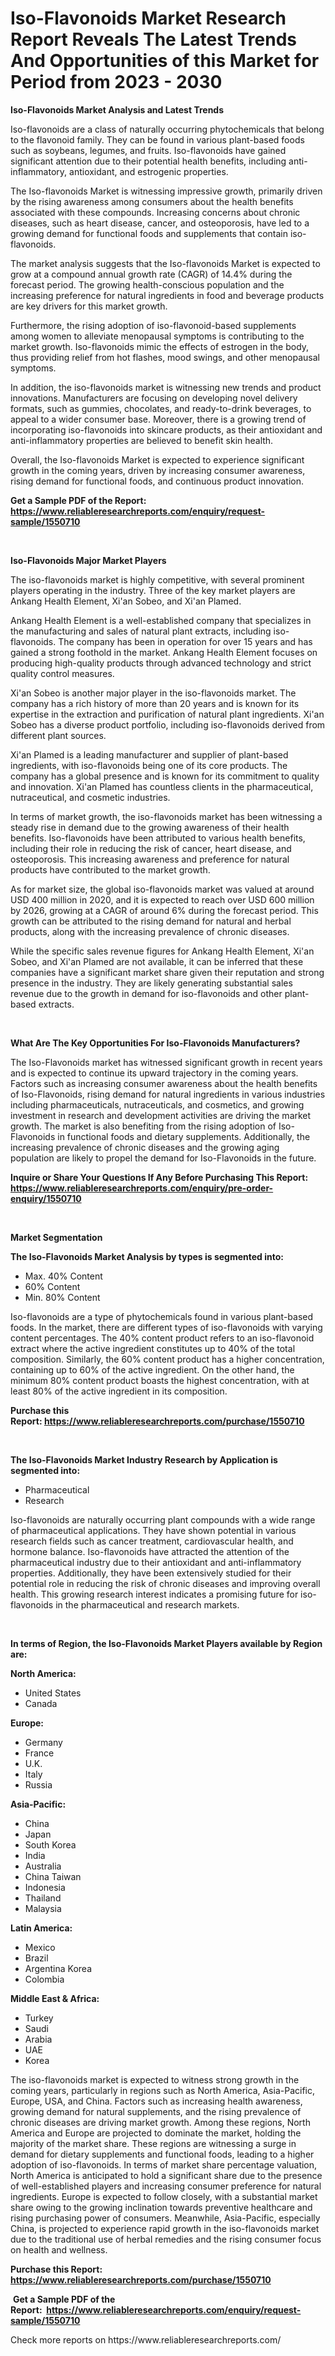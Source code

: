 <p><h1>Iso-Flavonoids Market Research Report Reveals The Latest Trends And Opportunities of this Market for Period from 2023 - 2030</h1></p><p><strong>Iso-Flavonoids Market Analysis and Latest Trends</strong></p>
<p><p>Iso-flavonoids are a class of naturally occurring phytochemicals that belong to the flavonoid family. They can be found in various plant-based foods such as soybeans, legumes, and fruits. Iso-flavonoids have gained significant attention due to their potential health benefits, including anti-inflammatory, antioxidant, and estrogenic properties.</p><p>The Iso-flavonoids Market is witnessing impressive growth, primarily driven by the rising awareness among consumers about the health benefits associated with these compounds. Increasing concerns about chronic diseases, such as heart disease, cancer, and osteoporosis, have led to a growing demand for functional foods and supplements that contain iso-flavonoids.</p><p>The market analysis suggests that the Iso-flavonoids Market is expected to grow at a compound annual growth rate (CAGR) of 14.4% during the forecast period. The growing health-conscious population and the increasing preference for natural ingredients in food and beverage products are key drivers for this market growth.</p><p>Furthermore, the rising adoption of iso-flavonoid-based supplements among women to alleviate menopausal symptoms is contributing to the market growth. Iso-flavonoids mimic the effects of estrogen in the body, thus providing relief from hot flashes, mood swings, and other menopausal symptoms.</p><p>In addition, the iso-flavonoids market is witnessing new trends and product innovations. Manufacturers are focusing on developing novel delivery formats, such as gummies, chocolates, and ready-to-drink beverages, to appeal to a wider consumer base. Moreover, there is a growing trend of incorporating iso-flavonoids into skincare products, as their antioxidant and anti-inflammatory properties are believed to benefit skin health.</p><p>Overall, the Iso-flavonoids Market is expected to experience significant growth in the coming years, driven by increasing consumer awareness, rising demand for functional foods, and continuous product innovation.</p></p>
<p><strong>Get a Sample PDF of the Report:&nbsp; <a href="https://www.reliableresearchreports.com/enquiry/request-sample/1550710">https://www.reliableresearchreports.com/enquiry/request-sample/1550710</a></strong></p>
<p>&nbsp;</p>
<p><strong>Iso-Flavonoids Major Market Players</strong></p>
<p><p>The iso-flavonoids market is highly competitive, with several prominent players operating in the industry. Three of the key market players are Ankang Health Element, Xi'an Sobeo, and Xi'an Plamed.</p><p>Ankang Health Element is a well-established company that specializes in the manufacturing and sales of natural plant extracts, including iso-flavonoids. The company has been in operation for over 15 years and has gained a strong foothold in the market. Ankang Health Element focuses on producing high-quality products through advanced technology and strict quality control measures.</p><p>Xi'an Sobeo is another major player in the iso-flavonoids market. The company has a rich history of more than 20 years and is known for its expertise in the extraction and purification of natural plant ingredients. Xi'an Sobeo has a diverse product portfolio, including iso-flavonoids derived from different plant sources.</p><p>Xi'an Plamed is a leading manufacturer and supplier of plant-based ingredients, with iso-flavonoids being one of its core products. The company has a global presence and is known for its commitment to quality and innovation. Xi'an Plamed has countless clients in the pharmaceutical, nutraceutical, and cosmetic industries.</p><p>In terms of market growth, the iso-flavonoids market has been witnessing a steady rise in demand due to the growing awareness of their health benefits. Iso-flavonoids have been attributed to various health benefits, including their role in reducing the risk of cancer, heart disease, and osteoporosis. This increasing awareness and preference for natural products have contributed to the market growth.</p><p>As for market size, the global iso-flavonoids market was valued at around USD 400 million in 2020, and it is expected to reach over USD 600 million by 2026, growing at a CAGR of around 6% during the forecast period. This growth can be attributed to the rising demand for natural and herbal products, along with the increasing prevalence of chronic diseases.</p><p>While the specific sales revenue figures for Ankang Health Element, Xi'an Sobeo, and Xi'an Plamed are not available, it can be inferred that these companies have a significant market share given their reputation and strong presence in the industry. They are likely generating substantial sales revenue due to the growth in demand for iso-flavonoids and other plant-based extracts.</p></p>
<p>&nbsp;</p>
<p><strong>What Are The Key Opportunities For Iso-Flavonoids Manufacturers?</strong></p>
<p><p>The Iso-Flavonoids market has witnessed significant growth in recent years and is expected to continue its upward trajectory in the coming years. Factors such as increasing consumer awareness about the health benefits of Iso-Flavonoids, rising demand for natural ingredients in various industries including pharmaceuticals, nutraceuticals, and cosmetics, and growing investment in research and development activities are driving the market growth. The market is also benefiting from the rising adoption of Iso-Flavonoids in functional foods and dietary supplements. Additionally, the increasing prevalence of chronic diseases and the growing aging population are likely to propel the demand for Iso-Flavonoids in the future.</p></p>
<p><strong>Inquire or Share Your Questions If Any Before Purchasing This Report: <a href="https://www.reliableresearchreports.com/enquiry/pre-order-enquiry/1550710">https://www.reliableresearchreports.com/enquiry/pre-order-enquiry/1550710</a></strong></p>
<p>&nbsp;</p>
<p><strong>Market Segmentation</strong></p>
<p><strong>The Iso-Flavonoids Market Analysis by types is segmented into:</strong></p>
<p><ul><li>Max. 40% Content</li><li>60% Content</li><li>Min. 80% Content</li></ul></p>
<p><p>Iso-flavonoids are a type of phytochemicals found in various plant-based foods. In the market, there are different types of iso-flavonoids with varying content percentages. The 40% content product refers to an iso-flavonoid extract where the active ingredient constitutes up to 40% of the total composition. Similarly, the 60% content product has a higher concentration, containing up to 60% of the active ingredient. On the other hand, the minimum 80% content product boasts the highest concentration, with at least 80% of the active ingredient in its composition.</p></p>
<p><strong>Purchase this Report:&nbsp;<a href="https://www.reliableresearchreports.com/purchase/1550710">https://www.reliableresearchreports.com/purchase/1550710</a></strong></p>
<p>&nbsp;</p>
<p><strong>The Iso-Flavonoids Market Industry Research by Application is segmented into:</strong></p>
<p><ul><li>Pharmaceutical</li><li>Research</li></ul></p>
<p><p>Iso-flavonoids are naturally occurring plant compounds with a wide range of pharmaceutical applications. They have shown potential in various research fields such as cancer treatment, cardiovascular health, and hormone balance. Iso-flavonoids have attracted the attention of the pharmaceutical industry due to their antioxidant and anti-inflammatory properties. Additionally, they have been extensively studied for their potential role in reducing the risk of chronic diseases and improving overall health. This growing research interest indicates a promising future for iso-flavonoids in the pharmaceutical and research markets.</p></p>
<p>&nbsp;</p>
<p><strong>In terms of Region, the Iso-Flavonoids Market Players available by Region are:</strong></p>
<p>
    <p> <strong> North America: </strong>
        <ul>
            <li>United States</li>
            <li>Canada</li>
        </ul>
        </p> 
    <p> <strong> Europe: </strong>
        <ul>
            <li>Germany</li>
            <li>France</li>
            <li>U.K.</li>
            <li>Italy</li>
            <li>Russia</li>
        </ul>
        </p> 
    <p> <strong> Asia-Pacific: </strong>
        <ul>
            <li>China</li>
            <li>Japan</li>
            <li>South Korea</li>
            <li>India</li>
            <li>Australia</li>
            <li>China Taiwan</li>
            <li>Indonesia</li>
            <li>Thailand</li>
            <li>Malaysia</li>
        </ul>
        </p> 
    <p> <strong> Latin America: </strong>
        <ul>
            <li>Mexico</li>
            <li>Brazil</li>
            <li>Argentina Korea</li>
            <li>Colombia</li>
        </ul>
        </p> 
    <p> <strong> Middle East & Africa: </strong>
        <ul>
            <li>Turkey</li>
            <li>Saudi</li>
            <li>Arabia</li>
            <li>UAE</li>
            <li>Korea</li>
        </ul>
    </p>
    </p>
<p><p>The iso-flavonoids market is expected to witness strong growth in the coming years, particularly in regions such as North America, Asia-Pacific, Europe, USA, and China. Factors such as increasing health awareness, growing demand for natural supplements, and the rising prevalence of chronic diseases are driving market growth. Among these regions, North America and Europe are projected to dominate the market, holding the majority of the market share. These regions are witnessing a surge in demand for dietary supplements and functional foods, leading to a higher adoption of iso-flavonoids. In terms of market share percentage valuation, North America is anticipated to hold a significant share due to the presence of well-established players and increasing consumer preference for natural ingredients. Europe is expected to follow closely, with a substantial market share owing to the growing inclination towards preventive healthcare and rising purchasing power of consumers. Meanwhile, Asia-Pacific, especially China, is projected to experience rapid growth in the iso-flavonoids market due to the traditional use of herbal remedies and the rising consumer focus on health and wellness.</p></p>
<p><strong>Purchase this Report: <a href="https://www.reliableresearchreports.com/purchase/1550710">https://www.reliableresearchreports.com/purchase/1550710</a></strong></p>
<p>&nbsp;<strong>Get a Sample PDF of the Report:&nbsp;&nbsp;<a href="https://www.reliableresearchreports.com/enquiry/request-sample/1550710">https://www.reliableresearchreports.com/enquiry/request-sample/1550710</a></strong></p>
<p><strong></strong></p>
<p>Check more reports on https://www.reliableresearchreports.com/</p>